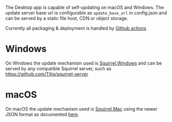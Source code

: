The Desktop app is capable of self-updating on macOS and Windows.
The update server base url is configurable as `update_base_url` in config.json and can be served by a static file host,
CDN or object storage.

Currently all packaging & deployment is handled by [Github actions](https://github.com/vector-im/element-desktop/blob/develop/.github/workflows/build_and_deploy.yaml)

# Windows

On Windows the update mechanism used is [Squirrel.Windows](https://github.com/Squirrel/Squirrel.Windows)
and can be served by any compatible Squirrel server, such as https://github.com/Tiliq/squirrel-server

# macOS

On macOS the update mechanism used is [Squirrel.Mac](https://github.com/Squirrel/Squirrel.Mac)
using the newer JSON format as documented [here](https://github.com/Squirrel/Squirrel.Mac#update-file-json-format).
